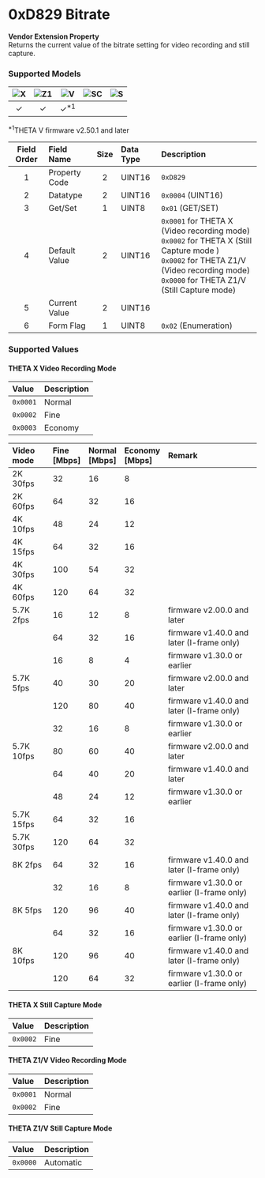 # 0xD829 Bitrate

**Vendor Extension Property**  
Returns the current value of the bitrate setting for video recording and still capture.  

### Supported Models
| ![X](https://img.shields.io/badge/X-purple) | ![Z1](https://img.shields.io/badge/Z1-blue) | ![V](https://img.shields.io/badge/V-green) | ![SC](https://img.shields.io/badge/SC-orange) | ![S](https://img.shields.io/badge/S-red) |
|:-:|:-:|:-:|:-:|:-:|
| ✓ | ✓ | ✓<sup>\*1</sup> |   |   |

<sup>\*1</sup>THETA V firmware v2.50.1 and later  

| Field Order | Field Name | Size | Data Type | Description |
|:-:|:--|:-:|:--|:--|
| 1 | Property Code | 2 | UINT16 | `0xD829` |
| 2 | Datatype | 2 | UINT16 | `0x0004` (UINT16) |
| 3 | Get/Set | 1 | UINT8 | `0x01` (GET/SET) |
| 4 | Default Value | 2 | UINT16 | `0x0001` for THETA X (Video recording mode)<br>`0x0002` for THETA X (Still Capture mode )<br>`0x0002` for THETA Z1/V (Video recording mode)<br>`0x0000` for THETA Z1/V (Still Capture mode) |
| 5 | Current Value | 2 | UINT16 ||
| 6 | Form Flag | 1 | UINT8 | `0x02` (Enumeration) |

### Supported Values

#### THETA X Video Recording Mode

| Value | Description |
|:--|:--|
| `0x0001` | Normal  |
| `0x0002` | Fine    |
| `0x0003` | Economy |

| Video mode | Fine<br/>[Mbps] | Normal<br/>[Mbps] | Economy<br/>[Mbps] | Remark
|:--|:--|:--|:--|:--|
|   2K 30fps |  32 |  16 |   8 ||
|   2K 60fps |  64 |  32 |  16 ||
|   4K 10fps |  48 |  24 |  12 ||
|   4K 15fps |  64 |  32 |  16 ||
|   4K 30fps | 100 |  54 |  32 ||
|   4K 60fps | 120 |  64 |  32 ||
| 5.7K  2fps |  16 |  12 |   8 | firmware v2.00.0 and later   |
|            |  64 |  32 |  16 | firmware v1.40.0 and later   (I-frame only)|
|            |  16 |   8 |   4 | firmware v1.30.0 or earlier |
| 5.7K  5fps |  40 |  30 |  20 | firmware v2.00.0 and later   |
|            | 120 |  80 |  40 | firmware v1.40.0 and later   (I-frame only)|
|            |  32 |  16 |   8 | firmware v1.30.0 or earlier |
| 5.7K 10fps |  80 |  60 |  40 | firmware v2.00.0 and later   |
|            |  64 |  40 |  20 | firmware v1.40.0 and later   |
|            |  48 |  24 |  12 | firmware v1.30.0 or earlier |
| 5.7K 15fps |  64 |  32 |  16 ||
| 5.7K 30fps | 120 |  64 |  32 ||
|   8K  2fps |  64 |  32 |  16 | firmware v1.40.0 and later   (I-frame only)|
|            |  32 |  16 |   8 | firmware v1.30.0 or earlier (I-frame only)|
|   8K  5fps | 120 |  96 |  40 | firmware v1.40.0 and later   (I-frame only)|
|            |  64 |  32 |  16 | firmware v1.30.0 or earlier (I-frame only)|
|   8K 10fps | 120 |  96 |  40 | firmware v1.40.0 and later   (I-frame only)|
|            | 120 |  64 |  32 | firmware v1.30.0 or earlier (I-frame only)|

#### THETA X Still Capture Mode

| Value | Description |
|:--|:--|
| `0x0002` | Fine |

#### THETA Z1/V Video Recording Mode

| Value | Description |
|:--|:--|
| `0x0001` | Normal |
| `0x0002` | Fine   |

#### THETA Z1/V Still Capture Mode

| Value | Description |
|:--|:--|
| `0x0000` | Automatic |
